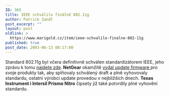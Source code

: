 ```yaml
---
ID: 365
title: IEEE schválilo finálně 802.11g
author: Patrick Zandl
post_excerpt: ""
layout: post
oldlink: >
  https://www.marigold.cz/item/ieee-schvalilo-finalne-802-11g
published: true
post_date: 2003-06-13 08:17:00
---
```

<p>
Standard 802.11g byl včera definitivně schválen standardizátorem IEEE, jeho zprávu k tomu <A href="http://standards.ieee.org/announcements/80211gfinal.html" target=_blank>najdete zde</A>.<STRONG> NetGear</STRONG> okamžitě <A href="http://www.netgear.com/pressroom/press_releasesdetail.asp?id=142" target=_blank>vydal update firmware </A>pro svoje produkty tak, aby splňovaly schválený draft a plně vyhovovaly standardu, ostatní výrobci update provedou v nejbližších dnech. <STRONG>Texas Instrument i Intersil Prismo Nitro</STRONG> čipsety již také potvrdily plné vyhovění standardu. </p>

<p>
&#160;</p>
